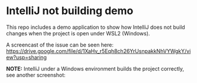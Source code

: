 # IntelliJ not building demo

This repo includes a demo application to show how IntelliJ does not build changes
when the project is open under WSL2 (Windows). 

A screencast of the issue can be seen here: https://drive.google.com/file/d/1XaHv_r5Eqh8ch26YrUsnpakkNhVYWgkY/view?usp=sharing

__NOTE:__ IntelliJ under a Windows environment builds the project correctly, see another screenshot: 
